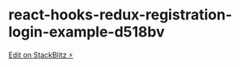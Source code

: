 # react-hooks-redux-registration-login-example-d518bv

[Edit on StackBlitz ⚡️](https://stackblitz.com/edit/react-hooks-redux-registration-login-example-d518bv)
